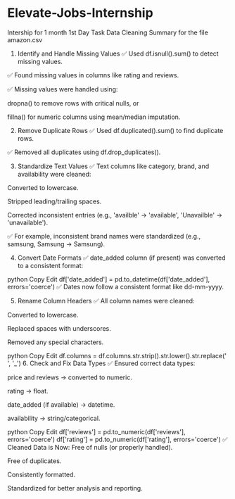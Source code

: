 # Elevate-Jobs-Internship
Intership for 1 month
1st Day Task
Data Cleaning Summary for the file amazon.csv
1. Identify and Handle Missing Values
✅ Used df.isnull().sum() to detect missing values.

✅ Found missing values in columns like rating and reviews.

✅ Missing values were handled using:

dropna() to remove rows with critical nulls, or

fillna() for numeric columns using mean/median imputation.

2. Remove Duplicate Rows
✅ Used df.duplicated().sum() to find duplicate rows.

✅ Removed all duplicates using df.drop_duplicates().

3. Standardize Text Values
✅ Text columns like category, brand, and availability were cleaned:

Converted to lowercase.

Stripped leading/trailing spaces.

Corrected inconsistent entries (e.g., 'availble' → 'available', 'Unavailble' → 'unavailable').

✅ For example, inconsistent brand names were standardized (e.g., samsung, Samsung → Samsung).

4. Convert Date Formats
✅ date_added column (if present) was converted to a consistent format:

python
Copy
Edit
df['date_added'] = pd.to_datetime(df['date_added'], errors='coerce')
✅ Dates now follow a consistent format like dd-mm-yyyy.

5. Rename Column Headers
✅ All column names were cleaned:

Converted to lowercase.

Replaced spaces with underscores.

Removed any special characters.

python
Copy
Edit
df.columns = df.columns.str.strip().str.lower().str.replace(' ', '_')
6. Check and Fix Data Types
✅ Ensured correct data types:

price and reviews → converted to numeric.

rating → float.

date_added (if available) → datetime.

availability → string/categorical.

python
Copy
Edit
df['reviews'] = pd.to_numeric(df['reviews'], errors='coerce')
df['rating'] = pd.to_numeric(df['rating'], errors='coerce')
✅ Cleaned Data is Now:
Free of nulls (or properly handled).

Free of duplicates.

Consistently formatted.

Standardized for better analysis and reporting.

